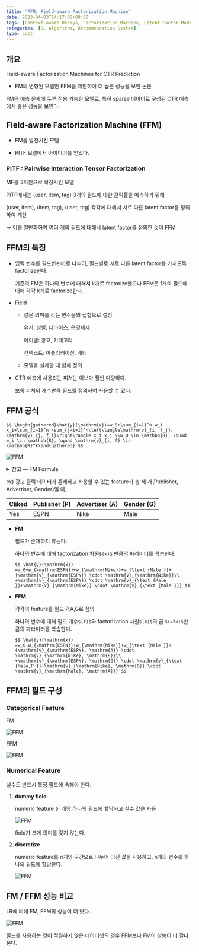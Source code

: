 ```yaml
---
title: 'FFM: Field-aware Factorization Machine'
date: 2023-04-03T14:17:00+09:00
tags: [Context-aware Recsys, Factorization Machine, Latent Factor Model, Field-aware Factorization Machine, CTR Prediction]
categories: [DL Algorithm, Recommendation System]
type: post
---
```


## 개요

Field-aware Factorization Machines for CTR Prediction

- FM의 변형된 모델인 FFM을 제안하여 더 높은 성능을 보인 논문

FM은 예측 문제에 두루 적용 가능한 모델로, 특히 sparse 데이터로 구성된 CTR 예측에서 좋은 성능을 보인다.

## Field-aware Factorization Machine (FFM)

- FM을 발전시킨 모델

- PITF 모델에서 아이디어를 얻었다.

### PITF : Pairwise Interaction Tensor Factorization

MF를 3차원으로 확장시킨 모델

PITF에서는 (user, item, tag) 3개의 필드에 대한 클릭률을 예측하기 위해

(user, item), (item, tag), (user, tag) 각각에 대해서 서로 다른 latent factor를 정의하여 계산

⇒ 이를 일반화하여 여러 개의 필드에 대해서 latent factor를 정의한 것이 FFM

## FFM의 특징

- 입력 변수를 필드(field)로 나누어, 필드별로 서로 다른 latent factor를 가지도록 factorize한다.
    
    기존의 FM은 하나의 변수에 대해서 k개로 factorize했으나 FFM은 f개의 필드에 대해 각각 k개로 factorize한다.
    
- Field
    - 같은 의미를 갖는 변수들의 집합으로 설정
        
        유저: 성별, 디바이스, 운영체제
        
        아이템: 광고, 카테고리
        
        컨텍스트: 어플리케이션, 배너
        
    - 모델을 설계할 때 함께 정의
- CTR 예측에 사용되는 피쳐는 이보다 훨씬 다양하다.
    
    보통 피쳐의 개수만큼 필드를 정의하여 사용할 수 있다.
    

## FFM 공식

`$$
\begin{gathered}\hat{y}(\mathrm{x})=w_0+\sum_{i=1}^n w_i x_i+\sum_{i=1}^n \sum_{j=i+1}^n\left\langle\mathrm{v}_{i, f_j}, \mathrm{v}_{j, f_i}\right\rangle x_i x_j \\w_0 \in \mathbb{R}, \quad w_i \in \mathbb{R}, \quad \mathrm{v}_{i, f} \in \mathbb{R}^k\end{gathered}
$$`

![FFM](/imgs/FFM1.png)

<details>
<summary>
참고 — FM Formula
</summary>

`$$
\begin{gathered}\hat{y}(\mathrm{x})=w_0+\sum_{i=1}^n w_i x_i+\sum_{i=1}^n \sum_{j=i+1}^n\left\langle\mathrm{v}_i, \mathrm{v}_j\right\rangle x_i x_j \\w_0 \in \mathbb{R}, \quad w_i \in \mathbb{R}, \quad \mathrm{v}_i \in \mathbb{R}^k\end{gathered}
$$`

FM은 k차원의 파라미터를 `$v_i$`와 `$v_j$`가 내적이 된 형태로 상호작용을 표현하는 반면, 

FFM은 `$x_i$`에 대응되는 파라미터가 `$v_i$`가 아니라, `$v_{i,f_j}$`가 된다.

즉, field `$(f_i)$`별로 Factorization 파라미터가 정의된다.
</details>

ex) 광고 클릭 데이터가 존재하고 사용할 수 있는 feature가 총 세 개(Publisher, Advertiser, Gender)일 때,

| Cliked | Publisher (P) | Advertiser (A) | Gender (G) |
| --- | --- | --- | --- |
| Yes | ESPN | Nike | Male |
- **FM**
    
    필드가 존재하지 않는다.
    
    하나의 변수에 대해 factorization 차원`$(k)$` 만큼의 파라미터를 학습한다.
    
    `$$
    \hat{y}(\mathrm{x})
    =w_0+w_{\mathrm{ESPN}}+w_{\mathrm{Nike}}+w_{\text {Male }}+{\mathrm{v}_{\mathrm{ESPN}} \cdot \mathrm{v}_{\mathrm{Nike}}\\
    +\mathrm{v}_{\mathrm{ESPN}} \cdot \mathrm{v}_{\text {Male }}+\mathrm{v}_{\mathrm{Nike}} \cdot \mathrm{v}_{\text {Male }}}
    $$`
    
- **FFM**
    
    각각의 feature를 필드 P,A,G로 정의
    
    하나의 변수에 대해 필드 개수`$(f)$`와 factorization 차원`$(k)$`의 곱 `$(=fk)$`만큼의 파라미터를 학습한다.
    
    `$$
    \hat{y}(\mathrm{x})
    =w_0+w_{\mathrm{ESPN}}+w_{\mathrm{Nike}}+w_{\text {Male }}+{\mathrm{v}_{\mathrm{ESPN}, \mathrm{A}} \cdot \mathrm{v}_{\mathrm{Nike}, \mathrm{P}}\\
    +\mathrm{v}_{\mathrm{ESPN}, \mathrm{G}} \cdot \mathrm{v}_{\text {Male,P }}+\mathrm{v}_{\mathrm{Nike}, \mathrm{G}} \cdot \mathrm{v}_{\mathrm{Male}, \mathrm{A}}}
    $$`
    

## FFM의 필드 구성

### Categorical Feature

FM

![FFM](/imgs/FFM2.png)

FFM

![FFM](/imgs/FFM3.png)

### Numerical Feature

실수도 반드시 특정 필드에 속해야 한다.

1. **dummy field**
    
    numeric feature 한 개당 하나의 필드에 할당하고 실수 값을 사용
    
    ![FFM](/imgs/FFM4.png)
    
    field가 크게 의미를 갖지 않는다.
    
2. **discretize**
    
    numeric feature를 n개의 구간으로 나누어 이진 값을 사용하고, n개의 변수를 하나의 필드에 할당한다.
    
    ![FFM](/imgs/FFM5.png)
    

## FM / FFM 성능 비교

LR에 비해 FM, FFM의 성능이 더 낫다.

![FFM](/imgs/FFM6.png)

필드를 사용하는 것이 적절하지 않은 데이터셋의 경우 FFM보다 FM이 성능이 더 잘나온다.
